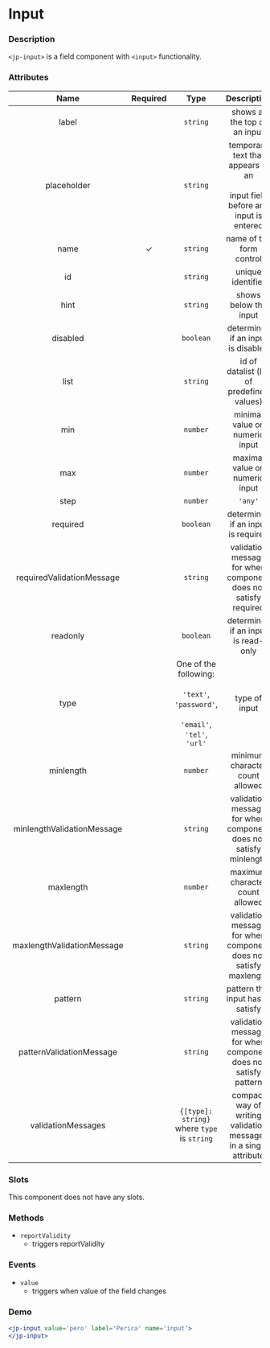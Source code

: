 # Input

### Description

`<jp-input>` is a field component with `<input>` functionality.

### Attributes

| **Name** | **Required** | **Type** | **Description** |
| :----: | :----: | :----: | :---: |
| label | | `string` | shows at the top of an input |
| placeholder | | `string` | temporary text that appears in an <br></br> input field before any input is entered |
| name | ✓ | `string` |  name of the form control |
| id | | `string`| unique identifier |
| hint | | `string` | shows below the input |
| disabled | | `boolean` | determines if an input is disabled |
| list | | `string` | id of datalist (list of predefined values) |
| min | | `number` | minimal value on numeric input |
| max | | `number` | maximal value on numeric input |
| step | | `number` | `'any'` | number that specifies step on numeric input |
| required | | `boolean` | determines if an input is required |
| requiredValidationMessage | | `string` | validation message for when component does not satisfy required |
| readonly | | `boolean` | determines if an input is read-only |
| type | | One of the following: <br></br> `'text'`, `'password'`, <br></br> `'email'`, `'tel'`, `'url'`  | type of input |
| minlength | | `number` | minimum character count allowed |
| minlengthValidationMessage | | `string` | validation message for when component does not satisfy minlength |
| maxlength | | `number` | maximum character count allowed |
| maxlengthValidationMessage | | `string` | validation message for when component does not satisfy maxlength |
| pattern | | `string` | pattern that input has to satisfy |
| patternValidationMessage | | `string` | validation message for when component does not satisfy pattern |
| validationMessages | | `{[type]: string}` where `type` is `string` | compact way of writing validation messages in a single attribute |
  
### Slots

This component does not have any slots.

### Methods
- `reportValidity` 
  - triggers reportValidity

### Events

- `value` 
  - triggers when value of the field changes

### Demo

```jsx live
<jp-input value='pero' label='Perica' name='input'>
</jp-input>
```
